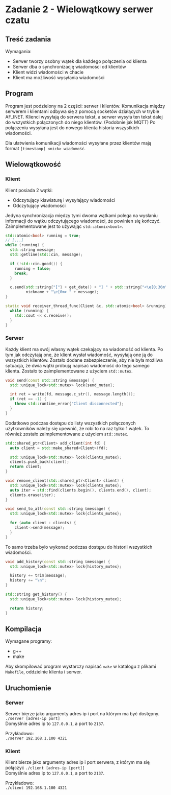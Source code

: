 # Zadanie 2 - Wielowątkowy serwer czatu

## Treść zadania
Wymagania:
- Serwer tworzy osobny wątek dla każdego połączenia od klienta
- Serwer dba o synchronizację wiadomości od klientów
- Klient widzi wiadomości w chacie
- Klient ma możliwość wysyłania wiadomości

## Program
Program jest podzielony na 2 części: serwer i klientów.
Komunikacja między serwerem i klientami odbywa się z pomocą socketów działących w trybie AF_INET.
Klienci wysyłają do serwera tekst, a serwer wysyła ten tekst dalej do wszystkich połączonych do niego klientów. (Podobnie jak MQTT)
Po połączeniu wysyłana jest do nowego klienta historia wszystkich wiadomości.

Dla ułatwienia komunikacji wiadomości wysyłane przez klientów mają format `[timestamp] <nick> wiadomość`.

## Wielowątkowość
### Klient
Klient posiada 2 wątki:
- Odczytujący klawiaturę i wysyłający wiadomości
- Odczytujący wiadomości

Jedyna synchronizacja między tymi dwoma wątkami polega na wysłaniu informacji do wątku odczytującego wiadomości, że powinien się kończyć.
Zaimplementowane jest to używając `std::atomic<bool>`.

```cpp
std::atomic<bool> running = true;
// [...]
while (running) {
  std::string message;
  std::getline(std::cin, message);

  if (!std::cin.good()) {
    running = false;
    break;
  }

  c.send(std::string{"["} + get_date() + "] " + std::string{"<\e[0;36m"} +
         nickname + "\e[0m> " + message);
}
```

```cpp
static void receiver_thread_func(Client &c, std::atomic<bool> &running) {
  while (running) {
    std::cout << c.receive();
  }
}
```


### Serwer
Każdy klient ma swój własny wątek czekający na wiadomość od klienta.
Po tym jak odczytają one, że klient wysłał wiadomość, wysyłają one ją do wszystkich klientów.
Zostało dodane zabezpieczenie, aby nie była możliwa sytuacja, że dwia wątki próbują napisać wiadomość do tego samego klienta.
Zostało to zaimplementowane z użyciem `std::mutex`.
```cpp
void send(const std::string &message) {
  std::unique_lock<std::mutex> lock{send_mutex};

  int ret = write(fd, message.c_str(), message.length());
  if (ret == -1) {
    throw std::runtime_error{"Client disconnected"};
  }
}
```

Dodatkowo podczas dostępu do listy wszystkich połączonych użytkowników należy się upewnić, że robi to na raz tylko 1 wątek.
To również zostało zaimplementowane z użyciem `std::mutex`.
```cpp
std::shared_ptr<Client> add_client(int fd) {
  auto client = std::make_shared<Client>(fd);

  std::unique_lock<std::mutex> lock{clients_mutex};
  clients.push_back(client);
  return client;
}
```

```cpp
void remove_client(std::shared_ptr<Client> client) {
  std::unique_lock<std::mutex> lock{clients_mutex};
  auto iter = std::find(clients.begin(), clients.end(), client);
  clients.erase(iter);
}
```

```cpp
void send_to_all(const std::string &message) {
  std::unique_lock<std::mutex> lock{clients_mutex};

  for (auto client : clients) {
    client->send(message);
  }
}
```

To samo trzeba było wykonać podczas dostępu do historii wszystkich wiadomości.
```cpp
void add_history(const std::string &message) {
  std::unique_lock<std::mutex> lock{history_mutex};

  history += trim(message);
  history += "\n";
}
```

```cpp
std::string get_history() {
  std::unique_lock<std::mutex> lock{history_mutex};

  return history;
}
```

## Kompilacja
Wymagane programy:
 - g++
 - make

Aby skompilować program wystarczy napisać `make` w katalogu z plikami `Makefile`, oddzielnie klienta i serwer.

## Uruchomienie
### Serwer
Serwer bierze jako argumenty adres ip i port na którym ma być dostępny.  
`./server [adres-ip port]`  
Domyślnie adres ip to `127.0.0.1`, a port to `2137`.

Przykładowo:  
`./server 192.168.1.100 4321`


### Klient
Klient bierze jako argumenty adres ip i port serwera, z którym ma się połączyć
`./client [adres-ip [port]]`  
Domyślnie adres ip to `127.0.0.1`, a port to `2137`.

Przykładowo:  
`./client 192.168.1.100 4321`

